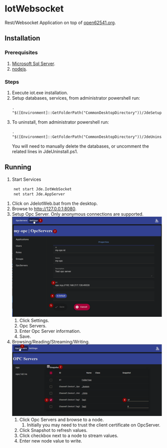 # IotWebsocket

Rest/Websocket Application on top of [open62541.org](https://www.open62541.org/).

## Installation
### Prerequisites
1) [Microsoft Sql Server](https://www.microsoft.com/en-us/sql-server/sql-server-downloads).
2) [nodejs](https://nodejs.org/en/download).

### Steps
1) Execute iot.exe installation.
2) Setup databases, services, from administrator powershell run:
    ```
    . "$([Environment]::GetFolderPath("CommonDesktopDirectory"))/JdeSetup.ps1"
    ```
3) To uninstall, from administrator powershell run:
    ```
    . "$([Environment]::GetFolderPath("CommonDesktopDirectory"))/JdeUninstall.ps1"
    ```
    You will need to manually delete the databases, or uncomment the related lines in JdeUninstall.ps1.

## Running  
1) Start Services
```
    net start Jde.IotWebSocket
    net start Jde.AppServer
```
1) Click on JdeIotWeb.bat from the desktop.
2) Browse to http://127.0.0.1:8080.
3) Setup Opc Server.  Only anonymous connections are supported.
![](./doc/OpcServer.png)
   1) Click Settings.
   2) Opc Servers.
   3) Enter Opc Server information.
   4) Save.
4) Browsing/Reading/Streaming/Writing.
![](./doc/Node.png)
   1) Click Opc Servers and browse to a node.
      1) Initially you may need to trust the client certificate on OpcServer.
   3) Click Snapshot to refresh values.
   4) Click checkbox next to a node to stream values.
   5) Enter new node value to write.
